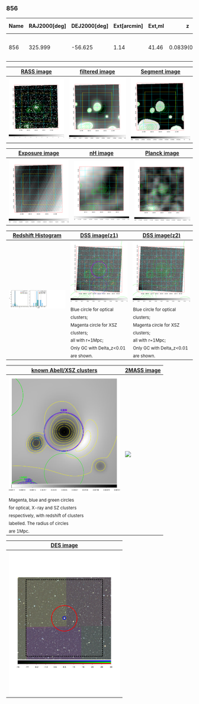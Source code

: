 <div STYLE="page-break-after: always;"></div>

### 856

|Name|RAJ2000[deg]|DEJ2000[deg] |Ext[arcmin]| Ext,ml | z | z_src| C|GC(XSZ,Delta_z<0.01)| GC(OPT,Delta_z<0.01)|GC| R_sig[arcmin] | R500[arcmin] | R500[Mpc]| CRsig[c/s] | CR500[c/s] |L500[1E44 erg/s]|F500[1E-12 erg/s/cm^2]| M500[1E14 Msun]|Tx[keV]|Cnt_sig|Beta|Rc[arcmin]|Comment|Alias|
|---|---|---|---|---|---|------|---|--------|---------|----------|---|---|---|---|---|---|---|---|---|---|---|---|---|---|
|856| 325.999| -56.625| 1.14| 41.46| 0.0839(0.005)| z1, z_xsz| B| MCXC, Tar| N| MCXC, N, SWXCS, Tar| 10.750| 10.686| 1.011| 0.495(0.054)| 0.494(0.053)| 1.638(0.080)| 9.383(0.460)| 3.18(0.08)| 4.49(0.07)| 138.7| 0.637(-0.070+0.104)| 1.853(-0.599+0.726)| -| k050|

|[RASS image](../image/856/856_img.pdf)|[filtered image](../image/856/856_fil.pdf)|[Segment image](../image/856/856_seg.pdf)|
|-------------------|--------------------|-------------------|
| <img src="../image/856/856_img.png" width="300">  | <img src="../image/856/856_fil.png" width="300">   | <img src="../image/856/856_seg.png" width="300">  |

|[Exposure image](../image/856/856_mex.pdf)| [nH image](../image/856/856_nh.pdf)| [Planck image](../image/856/856_p.pdf)|
|-------------------|--------------------|-------------------|
|<img src="../image/856/856_mex.png" width="300">   | <img src="../image/856/856_nh.png" width="300">    | <img src="../image/856/856_p.png" width="300"> |

|[Redshift Histogram](../image/856/856_zg.pdf) | [DSS image(z1)](../image/856/856_dss_z1.pdf)      |  [DSS image(z2)](../image/856/856_dss_z2.pdf)    |
|-------------------|--------------------|-------------------|
|<img src="../image/856/856_zg.png" width="300"> |<img src="../image/856/856_dss_z1.png" width="300"> <sub><br>Blue circle for optical clusters; <br>Magenta circle for XSZ clusters; <br>all with r=1Mpc; <br>Only GC with Delta_z<0.01 are shown. </sub>| <img src="../image/856/856_dss_z2.png" width="300"><sub><br>Blue circle for optical clusters; <br>Magenta circle for XSZ clusters; <br>all with r=1Mpc; <br>Only GC with Delta_z<0.01 are shown. </sub> |

|[known Abell/XSZ clusters](../image/856/856_gc.pdf) | [2MASS image](../image/856/856_2mass.pdf)      |
|-------------------|-------------------|
|<img src=../image/856/856_gc.png width="300"> <br><sub>Magenta, blue and green circles <br>for optical, X-ray and SZ clusters <br>respectively, with redshift of clusters <br>labelled. The radius of circles <br>are 1Mpc.</sub>|<img src="../image/856/856_2mass.png" width="300">  |

|[DES image](../image/856/856_des.pdf)   |
|-------------------|
| <img src="../image/856/856_des.pdf" width="300">  |
